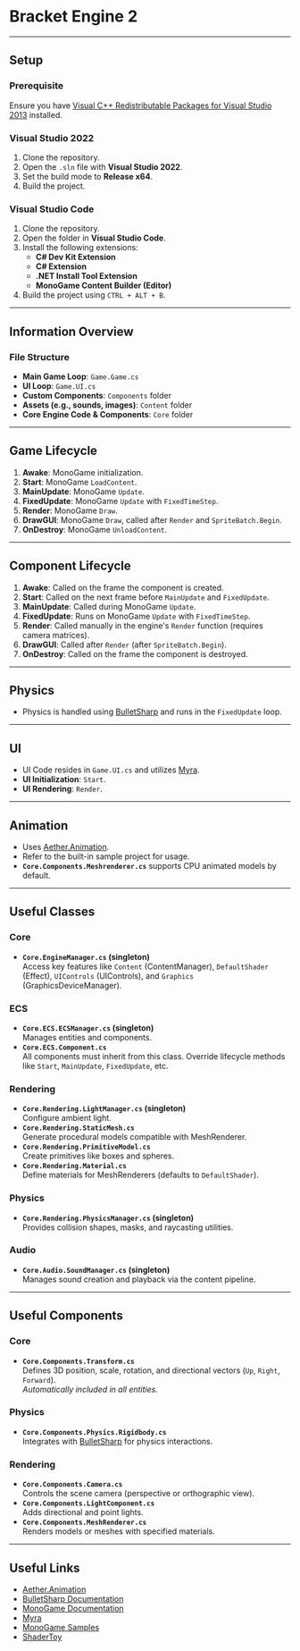 # Bracket Engine 2

---

## Setup

### Prerequisite
Ensure you have [Visual C++ Redistributable Packages for Visual Studio 2013](https://www.microsoft.com/en-gb/download/details.aspx?id=40784) installed.

### Visual Studio 2022
1. Clone the repository.
2. Open the `.sln` file with **Visual Studio 2022**.
3. Set the build mode to **Release x64**.
4. Build the project.

### Visual Studio Code
1. Clone the repository.
2. Open the folder in **Visual Studio Code**.
3. Install the following extensions:
   - **C# Dev Kit Extension**
   - **C# Extension**
   - **.NET Install Tool Extension**
   - **MonoGame Content Builder (Editor)**
4. Build the project using `CTRL + ALT + B`.

---

## Information Overview

### File Structure
- **Main Game Loop**: `Game.Game.cs`
- **UI Loop**: `Game.UI.cs`
- **Custom Components**: `Components` folder
- **Assets (e.g., sounds, images)**: `Content` folder
- **Core Engine Code & Components**: `Core` folder

---

## Game Lifecycle

1. **Awake**: MonoGame initialization.
2. **Start**: MonoGame `LoadContent`.
3. **MainUpdate**: MonoGame `Update`.
4. **FixedUpdate**: MonoGame `Update` with `FixedTimeStep`.
5. **Render**: MonoGame `Draw`.
6. **DrawGUI**: MonoGame `Draw`, called after `Render` and `SpriteBatch.Begin`.
7. **OnDestroy**: MonoGame `UnloadContent`.

---

## Component Lifecycle

1. **Awake**: Called on the frame the component is created.
2. **Start**: Called on the next frame before `MainUpdate` and `FixedUpdate`.
3. **MainUpdate**: Called during MonoGame `Update`.
4. **FixedUpdate**: Runs on MonoGame `Update` with `FixedTimeStep`.
5. **Render**: Called manually in the engine's `Render` function (requires camera matrices).
6. **DrawGUI**: Called after `Render` (after `SpriteBatch.Begin`).
7. **OnDestroy**: Called on the frame the component is destroyed.

---

## Physics
- Physics is handled using [BulletSharp](https://andrestraks.github.io/BulletSharp/) and runs in the `FixedUpdate` loop.

---

## UI
- UI Code resides in `Game.UI.cs` and utilizes [Myra](https://github.com/rds1983/Myra/wiki).
- **UI Initialization**: `Start`.
- **UI Rendering**: `Render`.

---

## Animation
- Uses [Aether.Animation](https://github.com/nkast/Aether.Extras/tree/main/Animation).
- Refer to the built-in sample project for usage.
- **`Core.Components.Meshrenderer.cs`** supports CPU animated models by default.

---

## Useful Classes

### Core
- **`Core.EngineManager.cs` (singleton)**  
  Access key features like `Content` (ContentManager), `DefaultShader` (Effect), `UIControls` (UIControls), and `Graphics` (GraphicsDeviceManager).

### ECS
- **`Core.ECS.ECSManager.cs` (singleton)**  
  Manages entities and components.
- **`Core.ECS.Component.cs`**  
  All components must inherit from this class. Override lifecycle methods like `Start`, `MainUpdate`, `FixedUpdate`, etc.

### Rendering
- **`Core.Rendering.LightManager.cs` (singleton)**  
  Configure ambient light.
- **`Core.Rendering.StaticMesh.cs`**  
  Generate procedural models compatible with MeshRenderer.
- **`Core.Rendering.PrimitiveModel.cs`**  
  Create primitives like boxes and spheres.
- **`Core.Rendering.Material.cs`**  
  Define materials for MeshRenderers (defaults to `DefaultShader`).

### Physics
- **`Core.Rendering.PhysicsManager.cs` (singleton)**  
  Provides collision shapes, masks, and raycasting utilities.

### Audio
- **`Core.Audio.SoundManager.cs` (singleton)**  
  Manages sound creation and playback via the content pipeline.

---

## Useful Components

### Core
- **`Core.Components.Transform.cs`**  
  Defines 3D position, scale, rotation, and directional vectors (`Up`, `Right`, `Forward`).  
  *Automatically included in all entities.*

### Physics
- **`Core.Components.Physics.Rigidbody.cs`**  
  Integrates with [BulletSharp](https://andrestraks.github.io/BulletSharp/) for physics interactions.

### Rendering
- **`Core.Components.Camera.cs`**  
  Controls the scene camera (perspective or orthographic view).
- **`Core.Components.LightComponent.cs`**  
  Adds directional and point lights.
- **`Core.Components.MeshRenderer.cs`**  
  Renders models or meshes with specified materials.

---

## Useful Links

- [Aether.Animation](https://github.com/nkast/Aether.Extras/tree/main/Animation)
- [BulletSharp Documentation](https://andrestraks.github.io/BulletSharp/)
- [MonoGame Documentation](https://docs.monogame.net/)
- [Myra](https://github.com/rds1983/Myra/wiki)
- [MonoGame Samples](https://docs.monogame.net/articles/samples.html)
- [ShaderToy](https://www.shadertoy.com/)
